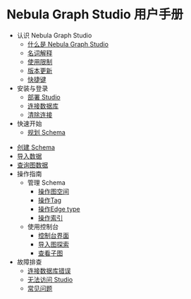 # Nebula Graph Studio 用户手册

- 认识 Nebula Graph Studio
  - [什么是 Nebula Graph Studio](about-studio/st-ug-what-is-graph-studio.md)
  - [名词解释](about-studio/st-ug-terms.md)
  - [使用限制](about-studio/st-ug-limitations.md)
  - [版本更新](about-studio/st-ug-check-updates.md)
  - [快捷键](about-studio/st-ug-shortcuts.md)
- 安装与登录
  - [部署 Studio](deploy-connect/st-ug-deploy.md)
  - [连接数据库](deploy-connect/st-ug-connect.md)
  - [清除连接](deploy-connect/st-ug-reset-connection.md)
- 快速开始
  - [规划 Schema](quick-start/st-ug-plan-schema.md)
<!--  - [准备 CSV 文件](quick-start/st-ug-prepare-csv.md) -->
  - [创建 Schema](quick-start/st-ug-create-schema.md)
  - [导入数据](quick-start/st-ug-import-data.md)
  - [查询图数据](quick-start/st-ug-explore.md)
- 操作指南
  - 管理 Schema
    - [操作图空间](manage-schema/st-ug-crud-space.md)
    - [操作Tag](manage-schema/st-ug-crud-tag.md)
    - [操作Edge type](manage-schema/st-ug-crud-edge-type.md)
    - [操作索引](manage-schema/st-ug-crud-index.md)
  - 使用控制台
    - [控制台界面](use-console/st-ug-console.md)
    - [导入图探索](use-console/st-ug-open-in-explorer.md)
    - [查看子图](use-console/st-ug-visualize-findpath.md)
- 故障排查
  - [连接数据库错误](troubleshooting/st-ug-connection-errors.md)
  - [无法访问 Studio](troubleshooting/st-ug-connection-errors.md)
  - [常见问题](troubleshooting/st-ug-faq.md)


